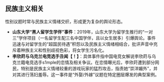 ## 民族主义相关

性别议题时常与民族主义情绪交织，形成更为复杂的舆论形态。

*   **山东大学“黑人留学生学伴”事件**：2019年，山东大学为留学生推行的“一对三”学伴项目（一名留学生配三名中国学伴，且以女生居多）引爆舆论。事件迅速与对留学生的“超国民待遇”积怨以及民族主义情绪相结合，批评声音中充斥着种族主义和性别歧视色彩，将女学生污名化。
*   **李欣莳与乌克兰电竞选手丑闻【！】**：具体事件指中国电竞女解说李欣莳与乌克兰籍电竞选手s1mple的恋情及相关争议。在恋情曝光后，李欣莳遭到部分网民，特别是民族主义情绪较重的游戏玩家的猛烈攻击，指责她“崇洋媚外”，并对其进行荡妇羞辱。这一事件是“外娶/外嫁”议题在特定圈层爆发的典型案例。
